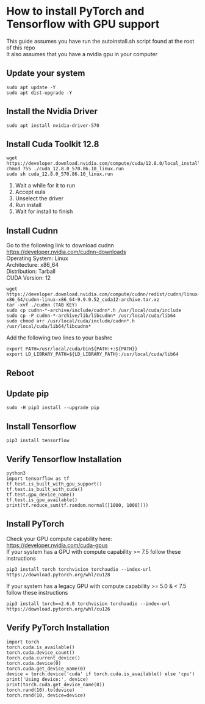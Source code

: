 # How to install PyTorch and Tensorflow with GPU support
This guide assumes you have run the autoinstall.sh script found at the root of this repo <br />
It also assumes that you have a nvidia gpu in your computer

## Update your system
```
sudo apt update -Y
sudo apt dist-upgrade -Y
```

## Install the Nvidia Driver
```
sudo apt install nvidia-driver-570
```

## Install Cuda Toolkit 12.8
```
wget https://developer.download.nvidia.com/compute/cuda/12.8.0/local_installers/cuda_12.8.0_570.86.10_linux.run
chmod 755 ./cuda_12.8.0_570.86.10_linux.run
sudo sh cuda_12.8.0_570.86.10_linux.run
```
1. Wait a while for it to run
2. Accept eula
3. Unselect the driver
4. Run install
5. Wait for install to finish

## Install Cudnn
Go to the following link to download cudnn https://developer.nvidia.com/cudnn-downloads <br />
Operating System: Linux <br />
Architecture: x86_64 <br />
Distribution: Tarball <br />
CUDA Version: 12 <br />
```
wget https://developer.download.nvidia.com/compute/cudnn/redist/cudnn/linux-x86_64/cudnn-linux-x86_64-9.9.0.52_cuda12-archive.tar.xz
tar -xvf ./cudnn (TAB KEY)
sudo cp cudnn-*-archive/include/cudnn*.h /usr/local/cuda/include
sudo cp -P cudnn-*-archive/lib/libcudnn* /usr/local/cuda/lib64
sudo chmod a+r /usr/local/cuda/include/cudnn*.h /usr/local/cuda/lib64/libcudnn*
```
Add the following two lines to your bashrc
```
export PATH=/usr/local/cuda/bin${PATH:+:${PATH}}
export LD_LIBRARY_PATH=${LD_LIBRARY_PATH}:/usr/local/cuda/lib64
```

## Reboot

## Update pip
```
sudo -H pip3 install --upgrade pip
```

## Install Tensorflow
```
pip3 install tensorflow
```

## Verify Tensorflow Installation
```
python3
import tensorflow as tf
tf.test.is_built_with_gpu_support()
tf.test.is_built_with_cuda()
tf.test.gpu_device_name()
tf.test.is_gpu_available()
print(tf.reduce_sum(tf.random.normal([1000, 1000]))) 
```

## Install PyTorch
Check your GPU compute capability here: https://developer.nvidia.com/cuda-gpus <br />
If your system has a GPU with compute capability >= 7.5 follow these instructions
```
pip3 install torch torchvision torchaudio --index-url https://download.pytorch.org/whl/cu128
```
If your system has a legacy GPU with compute capability >= 5.0 & < 7.5 follow these instructions
```
pip3 install torch==2.6.0 torchvision torchaudio --index-url https://download.pytorch.org/whl/cu126
```

## Verify PyTorch Installation
```
import torch
torch.cuda.is_available()
torch.cuda.device_count()
torch.cuda.current_device()
torch.cuda.device(0)
torch.cuda.get_device_name(0)
device = torch.device('cuda' if torch.cuda.is_available() else 'cpu')
print('Using device:', device)
print(torch.cuda.get_device_name(0))
torch.rand(10).to(device)
torch.rand(10, device=device)
```
